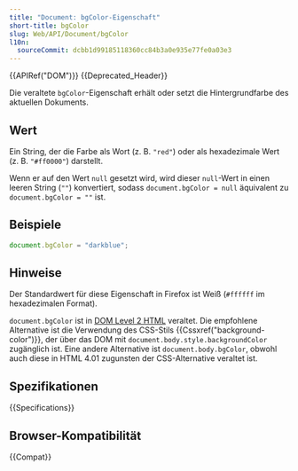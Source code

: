 ```yaml
---
title: "Document: bgColor-Eigenschaft"
short-title: bgColor
slug: Web/API/Document/bgColor
l10n:
  sourceCommit: dcbb1d99185118360cc84b3a0e935e77fe0a03e3
---
```


{{APIRef("DOM")}} {{Deprecated_Header}}

Die veraltete `bgColor`-Eigenschaft erhält oder setzt die Hintergrundfarbe des aktuellen Dokuments.

## Wert

Ein String, der die Farbe als Wort (z. B. `"red"`) oder als hexadezimale Wert (z. B. `"#ff0000"`) darstellt.

Wenn er auf den Wert `null` gesetzt wird, wird dieser `null`-Wert in einen leeren String (`""`) konvertiert, sodass `document.bgColor = null` äquivalent zu `document.bgColor = ""` ist.

## Beispiele

```js
document.bgColor = "darkblue";
```

## Hinweise

Der Standardwert für diese Eigenschaft in Firefox ist Weiß (`#ffffff` im hexadezimalen Format).

`document.bgColor` ist in [DOM Level 2 HTML](https://www.w3.org/TR/DOM-Level-2-HTML/html.html#ID-26809268) veraltet. Die empfohlene Alternative ist die Verwendung des CSS-Stils {{Cssxref("background-color")}}, der über das DOM mit `document.body.style.backgroundColor` zugänglich ist. Eine andere Alternative ist `document.body.bgColor`, obwohl auch diese in HTML 4.01 zugunsten der CSS-Alternative veraltet ist.

## Spezifikationen

{{Specifications}}

## Browser-Kompatibilität

{{Compat}}
